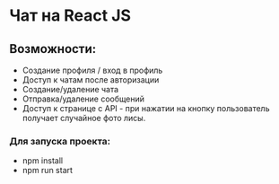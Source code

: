 # Чат на React JS 

<h2> Возможности: </h2>
<ul>
    <li>Создание профиля / вход в профиль</li>
    <li>Доступ к чатам после авторизации </li>
    <li>Создание/удаление чата </li>
    <li>Отправка/удаление сообщений  </li>
    <li>Доступ к странице с API - при нажатии на кнопку пользователь получает случайное фото лисы.  </li>
</ul>

<h3> Для запуска проекта: </h3>

<ul>
  <li>npm install </li>
  <li>npm run start </li>
</ul>
